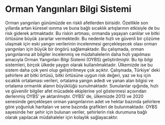 
# Orman Yangınları Bilgi Sistemi

Orman yangınları günümüzde en riskli afetlerden birisidir. Özellikle son yıllarda artan 
küresel ısınma ve buna bağlı sıcaklık artışlarının etkisiyle de bu risk giderek artmaktadır. 
Bu riskin artması, ormanda yaşayan canlılar ve bitki örtüsüne büyük zararlar vermektedir. 
Bu nedenle hızlı ve güvenli bir çözüme ulaşmak için eski yangın verilerinin incelenmesi 
gerçekleşecek olası orman yangınları için büyük bir öngörü sağlamaktadır. Bu çalışmada, 
orman yangınlarına ait bilgiler incelenmiş ve müdahalelerin daha hızlı yapılması 
amacıyla Orman Yangınları Bilgi Sistemi (OYBS) geliştirilmiştir. Bu tip bilgi sistemleri, 
birçok ülkede yaygın olarak kullanılmaktadır. Ülkemizde ise bu sistem daha çok yeni 
olup geliştirilmeye çok açıktır. Çalışmada, Türkiye’ deki şehirlere ait bitki örtüsü, bitki 
örtüsüne uygun risk değeri, yaz ve kış için sıcaklık ortalaması verileri, ortalama yangın 
adedi ve yanan alan bilgisi ve ortalama ormanlık alanın büyüklüğü sunulmaktadır.
Sunulanlar ışığında, hızlı ve güvenilir bilgiler afet mücadele ekiplerine yol göstermesi 
açısından derlenmiş OYBS’ ye aktarılmıştır. OYBS’ de, ülkemizde 2013 ve 2020 
senesinde gerçekleşen orman yangınlarının adet ve hektar bazında şehirlere göre 
yoğunluk haritaları ve sene bazında grafikleri de bulunmaktadır. OYBS sayesinde her 
şehir için bulunan veriler, şehirlerin risk durumuna bağlı olarak yapılacak müdahaleler 
için kolaylık sağlayacaktır.
